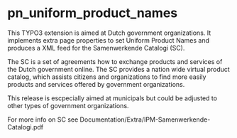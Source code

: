 # pn_uniform_product_names
This TYPO3 extension is aimed at Dutch government organizations. It implements extra page properties to set Uniform Product Names and produces a XML feed for the Samenwerkende Catalogi (SC).

The SC is a set of agreements how to exchange products and services of the Dutch government online. The SC provides a nation wide virtual product catalog, which assists citizens and organizations to find more easily products and services offered by government organizations.

This release is escpecially aimed at municipals but could be adjusted to other types of government organizations.

For more info on SC see Documentation/Extra/IPM-Samenwerkende-Catalogi.pdf

